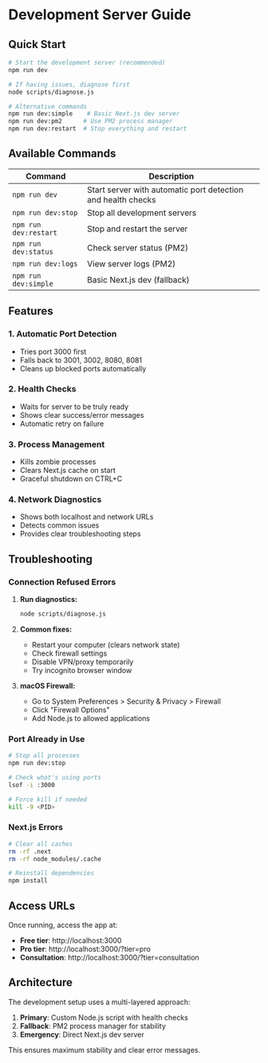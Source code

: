 # Development Server Guide

## Quick Start

```bash
# Start the development server (recommended)
npm run dev

# If having issues, diagnose first
node scripts/diagnose.js

# Alternative commands
npm run dev:simple    # Basic Next.js dev server
npm run dev:pm2      # Use PM2 process manager
npm run dev:restart  # Stop everything and restart
```

## Available Commands

| Command               | Description                                                  |
| --------------------- | ------------------------------------------------------------ |
| `npm run dev`         | Start server with automatic port detection and health checks |
| `npm run dev:stop`    | Stop all development servers                                 |
| `npm run dev:restart` | Stop and restart the server                                  |
| `npm run dev:status`  | Check server status (PM2)                                    |
| `npm run dev:logs`    | View server logs (PM2)                                       |
| `npm run dev:simple`  | Basic Next.js dev (fallback)                                 |

## Features

### 1. **Automatic Port Detection**

- Tries port 3000 first
- Falls back to 3001, 3002, 8080, 8081
- Cleans up blocked ports automatically

### 2. **Health Checks**

- Waits for server to be truly ready
- Shows clear success/error messages
- Automatic retry on failure

### 3. **Process Management**

- Kills zombie processes
- Clears Next.js cache on start
- Graceful shutdown on CTRL+C

### 4. **Network Diagnostics**

- Shows both localhost and network URLs
- Detects common issues
- Provides clear troubleshooting steps

## Troubleshooting

### Connection Refused Errors

1. **Run diagnostics:**

   ```bash
   node scripts/diagnose.js
   ```

2. **Common fixes:**
   - Restart your computer (clears network state)
   - Check firewall settings
   - Disable VPN/proxy temporarily
   - Try incognito browser window

3. **macOS Firewall:**
   - Go to System Preferences > Security & Privacy > Firewall
   - Click "Firewall Options"
   - Add Node.js to allowed applications

### Port Already in Use

```bash
# Stop all processes
npm run dev:stop

# Check what's using ports
lsof -i :3000

# Force kill if needed
kill -9 <PID>
```

### Next.js Errors

```bash
# Clear all caches
rm -rf .next
rm -rf node_modules/.cache

# Reinstall dependencies
npm install
```

## Access URLs

Once running, access the app at:

- **Free tier**: http://localhost:3000
- **Pro tier**: http://localhost:3000/?tier=pro
- **Consultation**: http://localhost:3000/?tier=consultation

## Architecture

The development setup uses a multi-layered approach:

1. **Primary**: Custom Node.js script with health checks
2. **Fallback**: PM2 process manager for stability
3. **Emergency**: Direct Next.js dev server

This ensures maximum stability and clear error messages.
